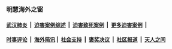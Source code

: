 
### 明慧海外之窗

####  [武汉肺炎](indexes/365.md?t=05161100) &nbsp;|&nbsp;  [迫害案例综述](indexes/328.md?t=05161100) &nbsp;|&nbsp; [迫害致死案例](indexes/277.md?t=05161100)  &nbsp;|&nbsp; [更多迫害案例](indexes/81.md?t=05161100)  &nbsp;|&nbsp; 
####  [时事评论](indexes/19.md?t=05161100) &nbsp;|&nbsp; [海外简讯](indexes/245.md?t=05161100)&nbsp;|&nbsp;  [社会支持](indexes/140.md?t=05161100) &nbsp;|&nbsp; [褒奖决议](indexes/282.md?t=05161100) &nbsp;|&nbsp; [社区报道](indexes/91.md?t=05161100)  &nbsp;|&nbsp; [天人之间](indexes/78.md?t=05161100) 

